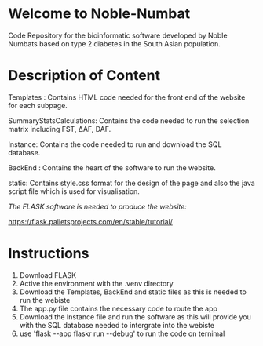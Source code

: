 # Welcome to Noble-Numbat
Code Repository for the bioinformatic software developed by Noble Numbats based on type 2 diabetes in the South Asian population.
# Description of Content 
Templates : Contains HTML code needed for the front end of the website for each subpage.

SummaryStatsCalculations: Contains the code needed to run the selection matrix including FST, ∆AF, DAF.

Instance: Contains the code needed to run and download the SQL database.

BackEnd : Contains the heart of the software to run the website.

static: Contains style.css format for the design of the page and also the java script file which is used for visualisation.

*The FLASK software is needed to produce the website:*

https://flask.palletsprojects.com/en/stable/tutorial/

# Instructions 
1. Download FLASK
2. Active the environment with the .venv directory
3. Download the Templates, BackEnd and static files as this is needed to run the webiste
4. The app.py file contains the necessary code to route the app
5. Download the Instance file and run the software as this will provide you with the SQL database needed to intergrate into the webiste
6. use 'flask --app flaskr run --debug' to run the code on ternimal
